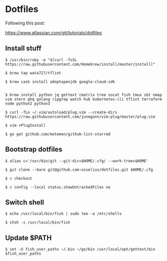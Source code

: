 # Dotfiles

Following this post:

https://www.atlassian.com/git/tutorials/dotfiles

## Install stuff

```
$ /usr/bin/ruby -e "$(curl -fsSL https://raw.githubusercontent.com/Homebrew/install/master/install)"

$ brew tap wata727/tflint

$ brew cask install adoptopenjdk google-cloud-sdk


$ brew install python jq gettext cmatrix tree socat fish tmux sbt nmap vim stern ghq golang ripgrep watch hub kubernetes-cli tflint terraform node python2 python3

$ curl -fLo ~/.vim/autoload/plug.vim --create-dirs https://raw.githubusercontent.com/junegunn/vim-plug/master/plug.vim

$ vim +PlugInstall

$ go get github.com/motemen/github-list-starred
```

## Bootstrap dotfiles

```
$ alias c='/usr/bin/git --git-dir=$HOME/.cfg/ --work-tree=$HOME'

$ git clone --bare git@github.com:esselius/dotfiles.git $HOME/.cfg

$ c checkout

$ c config --local status.showUntrackedFiles no
```

## Switch shell

```
$ echo /usr/local/bin/fish | sudo tee -a /etc/shells

$ chsh -s /usr/local/bin/fish
```

## Update $PATH

```
$ set -U fish_user_paths ~/.bin ~/go/bin /usr/local/opt/gettext/bin $fish_user_paths
```
